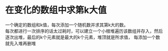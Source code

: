 # 在变化的数组中求第k大值

一个确定的数组和k值，每次添加一个随机数并求其第k大的数。  
每次都进行一次排序的话太过耗时，可以建立一个小根堆遍历该数组并存入，然后逐次出堆，最后的k个元素就是最大的k个元素，堆顶就是所求值，
每添加一个数就先入堆再删堆
